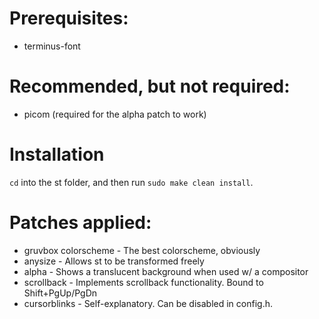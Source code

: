 # Prerequisites:
* terminus-font

# Recommended, but not required:
* picom (required for the alpha patch to work)

# Installation
`cd` into the st folder, and then run `sudo make clean install`.

# Patches applied:
* gruvbox colorscheme - The best colorscheme, obviously
* anysize - Allows st to be transformed freely
* alpha - Shows a translucent background when used w/ a compositor
* scrollback - Implements scrollback functionality. Bound to Shift+PgUp/PgDn
* cursorblinks - Self-explanatory. Can be disabled in config.h.
